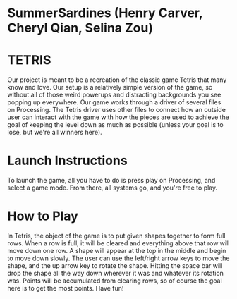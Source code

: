 # SummerSardines (Henry Carver, Cheryl Qian, Selina Zou)

# TETRIS

Our project is meant to be a recreation of the classic game Tetris that many know and love. Our setup is a relatively simple version of the game, so without all of those weird powerups and distracting backgrounds you see popping up everywhere.
Our game works through a driver of several files on Processing. The Tetris driver uses other files to connect how an outside user can interact with the game with how the pieces are used to achieve the goal of keeping the level down as much as possible (unless your goal is to lose, but we're all winners here). 

# Launch Instructions
To launch the game, all you have to do is press play on Processing, and select a game mode. From there, all systems go, and you're free to play.

# How to Play
In Tetris, the object of the game is to put given shapes together to form full rows. When a row is full, it will be cleared and everything above that row will move down one row. A shape will appear at the top in the middle and begin to move down slowly. The user can use the left/right arrow keys to move the shape, and the up arrow key to rotate the shape. Hitting the space bar will drop the shape all the way down wherever it was and whatever its rotation was. Points will be accumulated from clearing rows, so of course the goal here is to get the most points. Have fun!
